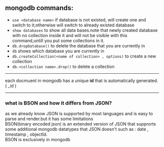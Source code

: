 ## mongodb commands:
* `use <database name>` if database is not existed, will create one and switch to it;otherwise will switch to already existed database
* `show databases` to show all data bases.note that newly created database with no collection inside it and will not be visible with this command,untill you put some collections in it.
* `db.dropDatabase()` to delete the database that you are currently in
* `db` shows which database you are currently in
* `db.createCollection(<name of collection> , options)` to create a new collection
* `db.<collection name>.drop()` to delete a collection
----
each docmuent in mongodb has a unique __id__ that is automatically generated.( _id )    

---
### what is BSON and how it differs from JSON?
as we already know JSON is supported by most languages and is easy to parse and render.but it has some limitations    
BSON(binary encoded json) is an extended version of JSON that supprorts some additional mongodb datatypes that JSON doesn't such as : date , timestamp , objectId.    
BSON is exclusively in mongodb    
